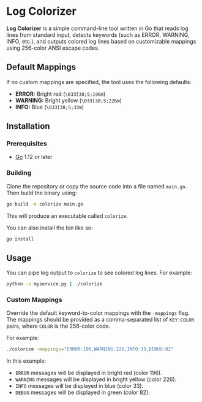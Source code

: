 # Log Colorizer

**Log Colorizer** is a simple command-line tool written in Go that reads log lines from standard input, detects keywords (such as ERROR, WARNING, INFO, etc.), and outputs colored log lines based on customizable mappings using 256-color ANSI escape codes.


## Default Mappings

If no custom mappings are specified, the tool uses the following defaults:

- **ERROR:** Bright red (`\033[38;5;196m`)
- **WARNING:** Bright yellow (`\033[38;5;226m`)
- **INFO:** Blue (`\033[38;5;33m`)

## Installation

### Prerequisites

- [Go](https://golang.org/dl/) 1.12 or later

### Building

Clone the repository or copy the source code into a file named `main.go`. Then build the binary using:

```bash
go build -o colorize main.go
```

This will produce an executable called `colorize`.

You can also install the bin like so:

```bash
go install
```

## Usage

You can pipe log output to `colorize` to see colored log lines. For example:

```bash
python -u myservice.py | ./colorize
```

### Custom Mappings

Override the default keyword-to-color mappings with the `-mappings` flag. The mappings should be provided as a comma-separated list of `KEY:COLOR` pairs, where `COLOR` is the 256-color code.

For example:

```bash
./colorize -mappings="ERROR:196,WARNING:226,INFO:33,DEBUG:82"
```

In this example:
- `ERROR` messages will be displayed in bright red (color 196).
- `WARNING` messages will be displayed in bright yellow (color 226).
- `INFO` messages will be displayed in blue (color 33).
- `DEBUG` messages will be displayed in green (color 82).
